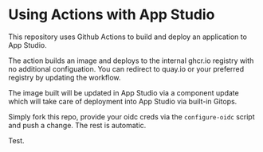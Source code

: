 
# Using Actions with App Studio 

This repository uses Github Actions to build and deploy an application to App Studio.

The action builds an image and deploys to the internal ghcr.io registry with no additional configuation. You can redirect to quay.io or your preferred registry by updating the workflow.

The image built will be updated in App Studio via a component update which will take care of deployment into App Studio via built-in Gitops.

Simply fork this repo, provide your oidc creds via the `configure-oidc` script and push a change. The rest is automatic. 

Test.
